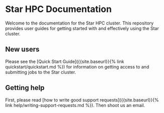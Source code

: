 # Star HPC Documentation

Welcome to the documentation for the Star HPC cluster. This repository provides user guides for getting started with and effectively using the Star cluster.


## New users

Please see the [Quick Start Guide]({{site.baseurl}}{% link quickstart/quickstart.md %}) for information on getting access to and submitting jobs to the Star cluster.

## Getting help

First, please read [how to write good support requests]({{site.baseurl}}{% link help/writing-support-requests.md %}). Then shoot us an email.
